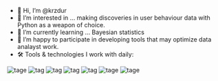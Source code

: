- 👋 Hi, I’m @krzdur
- 👀 I’m interested in ... making discoveries in user behaviour data with Python as a weapon of choice.
- 🌱 I’m currently learning ... Bayesian statistics
- 💞️ I’m happy to participate in developing tools that may optimize data analayst work.
- 🛠 Tools & technologies I work with daily:

![tage](https://img.shields.io/badge/Tableau-E97627?style=for-the-badge&logo=Tableau&logoColor=white)
![tag](https://img.shields.io/badge/Python-14354C?style=for-the-badge&logo=python&logoColor=white)
![tag](https://img.shields.io/badge/R-276DC3?style=for-the-badge&logo=r&logoColor=white)
![tag](https://img.shields.io/badge/Google_Cloud-4285F4?style=for-the-badge&logo=google-cloud&logoColor=white)
![tag](https://img.shields.io/badge/Amazon_AWS-232F3E?style=for-the-badge&logo=amazon-aws&logoColor=white)
![tage](https://img.shields.io/badge/Docker-2CA5E0?style=for-the-badge&logo=docker&logoColor=white)
![tage](https://img.shields.io/badge/Jira-0052CC?style=for-the-badge&logo=Jira&logoColor=white)

<!---
krzdur/krzdur is a ✨ special ✨ repository because its `README.md` (this file) appears on your GitHub profile.
You can click the Preview link to take a look at your changes.
# not used badges
![tage](https://img.shields.io/badge/Pandas-2C2D72?style=for-the-badge&logo=pandas&logoColor=white)
![tage](https://img.shields.io/badge/Numpy-777BB4?style=for-the-badge&logo=numpy&logoColor=white)
![tage](https://img.shields.io/badge/Python-FFD43B?style=for-the-badge&logo=python&logoColor=blue)
![tage](https://img.shields.io/badge/R-276DC3?style=for-the-badge&logo=r&logoColor=white)
![tage](https://img.shields.io/badge/Metabase-509EE3?style=for-the-badge&logo=metabase&logoColor=fff)
--->
